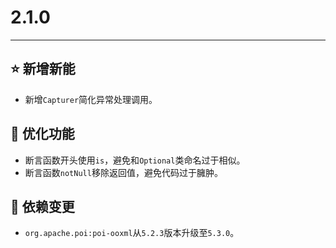 # 2.1.0

---------------------

## ⭐ 新增新能

- 新增`Capturer`简化异常处理调用。

## 👻 优化功能

- 断言函数开头使用`is`，避免和`Optional`类命名过于相似。
- 断言函数`notNull`移除返回值，避免代码过于臃肿。

## 🔨 依赖变更

- `org.apache.poi:poi-ooxml`从`5.2.3`版本升级至`5.3.0`。
